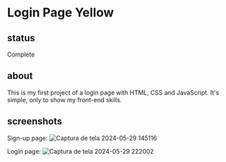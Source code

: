# Login Page Yellow
## status
Complete

## about
This is my first project of a login page with HTML, CSS and JavaScript. It's simple, only to show my front-end skills. 

## screenshots
Sign-up page:
![Captura de tela 2024-05-29 145116](https://github.com/giovanalimads/login-page-yellow/assets/163851705/8213f0c8-8ab7-423b-8a1f-c94c4e7b7343)

Login page:
![Captura de tela 2024-05-29 222002](https://github.com/giovanalimads/login-page-yellow/assets/163851705/ce4d8045-3f2f-484c-9b5c-23f7dcc5848b)
